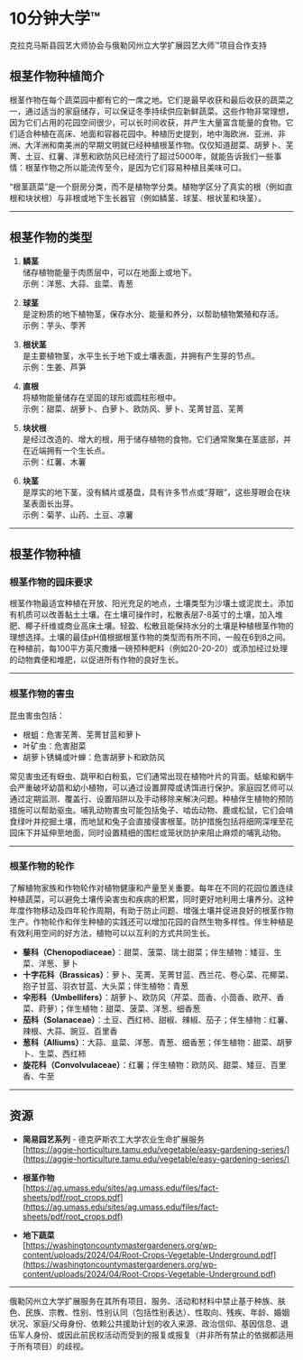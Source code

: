 # 10分钟大学™

克拉克马斯县园艺大师协会与俄勒冈州立大学扩展园艺大师™项目合作支持

## 根茎作物种植简介

根茎作物在每个蔬菜园中都有它的一席之地。它们是最早收获和最后收获的蔬菜之一，通过适当的家庭储存，可以保证冬季持续供应新鲜蔬菜。这些作物非常理想，因为它们占用的花园空间很少，可以长时间收获，并产生大量富含能量的食物。它们适合种植在高床、地面和容器花园中。种植历史提到，地中海欧洲、亚洲、非洲、大洋洲和南美洲的早期文明就已经种植根茎作物。仅仅知道甜菜、胡萝卜、芜菁、土豆、红薯、洋葱和欧防风已经流行了超过5000年，就能告诉我们一些事情：根茎作物之所以能流传至今，是因为它们容易种植且美味可口。

“根茎蔬菜”是一个厨房分类，而不是植物学分类。植物学区分了真实的根（例如直根和块状根）与非根或地下生长器官（例如鳞茎、球茎、根状茎和块茎）。

---

## 根茎作物的类型

1. **鳞茎**  
   储存植物能量于肉质层中，可以在地面上或地下。  
   示例：洋葱、大蒜、韭菜、青葱  

2. **球茎**  
   是淀粉质的地下植物茎，保存水分、能量和养分，以帮助植物繁殖和存活。  
   示例：芋头、荸荠  

3. **根状茎**  
   是主要植物茎，水平生长于地下或土壤表面，并拥有产生芽的节点。  
   示例：生姜、芦笋  

4. **直根**  
   将植物能量储存在坚固的球形或圆柱形根中。  
   示例：甜菜、胡萝卜、白萝卜、欧防风、萝卜、芜菁甘蓝、芜菁  

5. **块状根**  
   是经过改造的、增大的根，用于储存植物的食物。它们通常聚集在茎底部，并在近端拥有一个生长点。  
   示例：红薯、木薯  

6. **块茎**  
   是厚实的地下茎，没有鳞片或基盘，具有许多节点或“芽眼”，这些芽眼会在块茎表面长出芽。  
   示例：菊芋、山药、土豆、凉薯  

---

## 根茎作物种植

### 根茎作物的园床要求

根茎作物最适宜种植在开放、阳光充足的地点，土壤类型为沙壤土或泥炭土。添加有机质可以改善黏土土壤。在土壤可操作时，松散表层7-8英寸的土壤，加入堆肥、椰子纤维或商业高床土壤。轻盈、松散且能保持水分的土壤是种植根茎作物的理想选择。土壤的最佳pH值根据根茎作物的类型而有所不同，一般在6到8之间。在种植前，每100平方英尺撒播一磅预种肥料（例如20-20-20）或添加经过处理的动物粪便和堆肥，以促进所有作物的良好生长。

---

### 根茎作物的害虫

昆虫害虫包括：  
- 根蛆：危害芜菁、芜菁甘蓝和萝卜  
- 叶矿虫：危害甜菜  
- 胡萝卜锈蝇或叶蝉：危害胡萝卜和欧防风  

常见害虫还有蚜虫、跳甲和白粉虱，它们通常出现在植物叶片的背面。蛞蝓和蜗牛会严重破坏幼苗和幼小植物，可以通过设置屏障或诱饵进行保护。家庭园艺师可以通过定期监测、覆盖行、设置陷阱以及手动移除来解决问题。种植伴生植物的预防措施可以帮助驱虫。哺乳动物害虫可能包括兔子、啮齿动物、鹿或松鼠，它们会啃食绿叶并挖掘土壤，而地鼠和兔子会直接侵害根茎。防护措施包括将细网深埋至花园床下并延伸至地面，同时设置精细的围栏或笼状防护来阻止麻烦的哺乳动物。

---

### 根茎作物的轮作

了解植物家族和作物轮作对植物健康和产量至关重要。每年在不同的花园位置连续种植蔬菜，可以避免土壤传染害虫和疾病的积累，同时更好地利用土壤养分。这种年度作物移动及四年轮作周期，有助于防止问题、增强土壤并促进良好的根茎作物生产。作物轮作和伴生种植的实践还可以增加花园的自然生物多样性。伴生种植是有效利用空间的好方法，植物可以以互利的方式共同生长。

- **藜科（Chenopodiaceae）**：甜菜、菠菜、瑞士甜菜；伴生植物：矮豆、生菜、洋葱、萝卜  
- **十字花科（Brassicas）**：萝卜、芜菁、芜菁甘蓝、西兰花、卷心菜、花椰菜、抱子甘蓝、羽衣甘蓝、大头菜；伴生植物：青葱  
- **伞形科（Umbellifers）**：胡萝卜、欧防风（芹菜、茴香、小茴香、欧芹、香菜、莳萝）；伴生植物：甜菜、菠菜、洋葱、细香葱  
- **茄科（Solanaceae）**：土豆、西红柿、甜椒、辣椒、茄子；伴生植物：红薯、辣根、大蒜、豌豆、百里香  
- **葱科（Alliums）**：大蒜、韭菜、洋葱、青葱、细香葱；伴生植物：甜菜、胡萝卜、生菜、西红柿  
- **旋花科（Convolvulaceae）**：红薯；伴生植物：欧防风、甜菜、矮豆、百里香、牛至  

---

## 资源

- **简易园艺系列** - 德克萨斯农工大学农业生命扩展服务  
  [https://aggie-horticulture.tamu.edu/vegetable/easy-gardening-series/](https://aggie-horticulture.tamu.edu/vegetable/easy-gardening-series/)  

- **根茎作物**  
  [https://ag.umass.edu/sites/ag.umass.edu/files/fact-sheets/pdf/root_crops.pdf](https://ag.umass.edu/sites/ag.umass.edu/files/fact-sheets/pdf/root_crops.pdf)  

- **地下蔬菜**  
  [https://washingtoncountymastergardeners.org/wp-content/uploads/2024/04/Root-Crops-Vegetable-Underground.pdf](https://washingtoncountymastergardeners.org/wp-content/uploads/2024/04/Root-Crops-Vegetable-Underground.pdf)  

---

俄勒冈州立大学扩展服务在其所有项目、服务、活动和材料中禁止基于种族、肤色、民族、宗教、性别、性别认同（包括性别表达）、性取向、残疾、年龄、婚姻状况、家庭/父母身份、依赖公共援助计划的收入来源、政治信仰、基因信息、退伍军人身份、或因此前民权活动而受到的报复或报复（并非所有禁止的依据都适用于所有项目）的歧视。